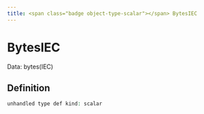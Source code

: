 ```yaml
---
title: <span class="badge object-type-scalar"></span> BytesIEC
---
```

# <span class="badge object-type-scalar"></span> BytesIEC

Data: bytes(IEC)

## Definition

```php
unhandled type def kind: scalar
```
